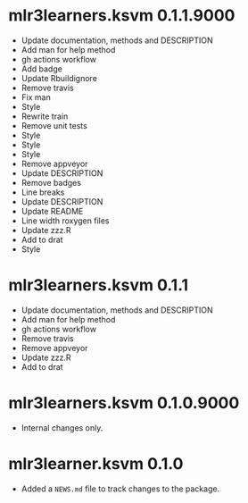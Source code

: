 # mlr3learners.ksvm 0.1.1.9000

* Update documentation, methods and DESCRIPTION
* Add man for help method
* gh actions workflow
* Add badge
* Update Rbuildignore
* Remove travis
* Fix man
* Style
* Rewrite train
* Remove unit tests
* Style
* Style
* Style
* Remove appveyor
* Update DESCRIPTION
* Remove badges
* Line breaks
* Update DESCRIPTION
* Update README
* Line width roxygen files
* Update zzz.R
* Add to drat
* Style


# mlr3learners.ksvm 0.1.1

* Update documentation, methods and DESCRIPTION
* Add man for help method
* gh actions workflow
* Remove travis
* Remove appveyor
* Update zzz.R
* Add to drat


# mlr3learners.ksvm 0.1.0.9000

- Internal changes only.


# mlr3learner.ksvm 0.1.0

* Added a `NEWS.md` file to track changes to the package.
